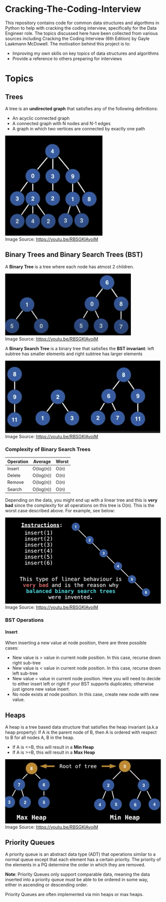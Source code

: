 # Cracking-The-Coding-Interview

This repository contains code for common data structures and algorthms in Python to help with cracking the coding interview, specifically for the Data Engineer role. The topics discussed here have been collected from various sources including Cracking the Coding Interview (6th Edition) by Gayle Laakmann McDowell. The motivation behind this project is to:

- Improving my own skills on key topics of data structures and algorithms
- Provide a reference to others preparing for interviews


# Topics

## Trees
A tree is an **undirected graph** that satisfies any of the following definitions:
- An acyclic connected graph
- A connected graph with N nodes and N-1 edges
- A graph in which two vertices are connected by exactly one path

![Image of Trees](/images/Trees.png)  
Image Source: https://youtu.be/RBSGKlAvoiM


## Binary Trees and Binary Search Trees (BST)
A **Binary Tree** is a tree where each node has atmost 2 children. 

![Image of Binary Trees](/images/BinaryTree.png)  
Image Source: https://youtu.be/RBSGKlAvoiM

A **Binary Search Tree** is a binary tree that satisfies the **BST invariant**: left subtree has smaller elements and right subtree has larger elements

![Image of Binary Trees](/images/BinarySearchTree.png)  
Image Source: https://youtu.be/RBSGKlAvoiM

### Complexity of Binary Search Trees

| Operation 	| Average   	| Worst 	|
|-----------	|-----------	|-------	|
| Insert    	| O(log(n)) 	| O(n)  	|
| Delete    	| O(log(n)) 	| O(n)  	|
| Remove    	| O(log(n)) 	| O(n)  	|
| Search    	| O(log(n)) 	| O(n)  	|

Depending on the data, you might end up with a linear tree and this is **very bad** since the complexity for all operations on this tree is O(n). This is the worst case described above. For example, see below:

![Image of Binary Trees](/images/LinearBST.png)  
Image Source: https://youtu.be/RBSGKlAvoiM

### BST Operations
#### Insert
When inserting a new value at node position, there are three possible cases:  
   - New value is > value in current node position. In this case, recurse down right sub-tree
   - New value is < value in current node position. In this case, recurse down left sub-tree
   - New value = value in current node position. Here you will need to decide to either insert left or right if your BST supports duplicates; otherwise just ignore new value insert.
   - No node exists at node position. In this case, create new node with new value.  

## Heaps
A heap is a tree based data structure that satisfies the heap invariant (a.k.a heap property): If A is the parent node of B, then A is ordered with respect to B for all nodes A, B in the heap.
 - If A is <=B, this will result in a **Min Heap**
 - If A is >=B, this will result in a **Max Heap**

![Image of Heaps](/images/Heaps.png)   
Image Source: https://youtu.be/RBSGKlAvoiM


## Priority Queues
A priority queue is an abstract data type (ADT) that operations similar to a normal queue except that each element has a certain priority. The priority of the elements in a PQ determine the order in which they are removed. 

**Note**: Priority Queues only support comparable data, meaning the data inserted into a priority queue must be able to be ordered in some way, either in ascending or descending order.

Priority Queues are often implemented via min heaps or max heaps. 

